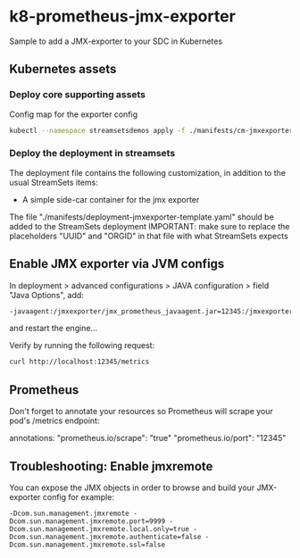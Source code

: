 k8-prometheus-jmx-exporter
=======================================

Sample to add a JMX-exporter to your SDC in Kubernetes

## Kubernetes assets
 
### Deploy core supporting assets

Config map for the exporter config

```sh
kubectl --namespace streamsetsdemos apply -f ./manifests/cm-jmxexporter-configs.yaml
```

### Deploy the deployment in streamsets

The deployment file contains the following customization, in addition to the usual StreamSets items:
 - A simple side-car container for the jmx exporter

The file "./manifests/deployment-jmxexporter-template.yaml" should be added to the StreamSets deployment
IMPORTANT: make sure to replace the placeholders "UUID" and "ORGID" in that file with what StreamSets expects


## Enable JMX exporter via JVM configs


In deployment > advanced configurations > JAVA configuration > field "Java Options", add:

```sh
-javaagent:/jmxexporter/jmx_prometheus_javaagent.jar=12345:/jmxexporter_configs/config.yml
```

and restart the engine...

Verify by running the following request:

```sh
curl http://localhost:12345/metrics
```

## Prometheus

Don't forget to annotate your resources so Prometheus will scrape your pod's /metrics endpoint:

annotations:
  "prometheus.io/scrape": "true"
  "prometheus.io/port": "12345"

## Troubleshooting: Enable jmxremote

You can expose the JMX objects in order to browse and build your JMX-exporter config for example:

```
-Dcom.sun.management.jmxremote -Dcom.sun.management.jmxremote.port=9999 -Dcom.sun.management.jmxremote.local.only=true -Dcom.sun.management.jmxremote.authenticate=false -Dcom.sun.management.jmxremote.ssl=false
```